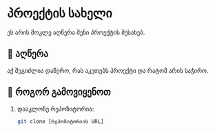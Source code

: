 # პროექტის სახელი  
ეს არის მოკლე აღწერა შენი პროექტის შესახებ.  

## 📌 აღწერა  
აქ შეგიძლია დაწერო, რას აკეთებს პროექტი და რატომ არის საჭირო.  

## 🚀 როგორ გამოვიყენოთ  
1. დააკლონე რეპოზიტორია:  
   ```bash
   git clone [რეპოზიტორიის URL]
